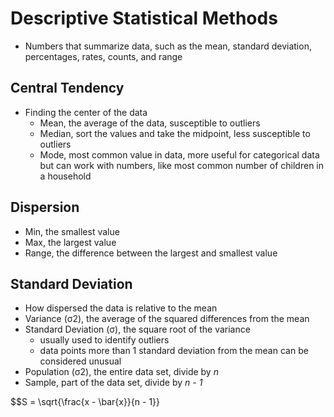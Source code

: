 # Descriptive Statistical Methods

- Numbers that summarize data, such as the mean, standard deviation, percentages, rates, counts, and range

## Central Tendency

- Finding the center of the data
    - Mean, the average of the data, susceptible to outliers
    - Median, sort the values and take the midpoint, less susceptible to outliers
    - Mode, most common value in data, more useful for categorical data but can work with numbers, like most common number of children in a household
    
## Dispersion

- Min, the smallest value
- Max, the largest value
- Range, the difference between the largest and smallest value

## Standard Deviation

- How dispersed the data is relative to the mean
- Variance (σ2), the average of the squared differences from the mean
- Standard Deviation (σ), the square root of the variance
    - usually used to identify outliers
    - data points more than 1 standard deviation from the mean can be considered unusual
- Population (σ2), the entire data set, divide by *n*
- Sample, part of the data set, divide by *n - 1*

$$S = \sqrt{\frac{x - \bar{x}}{n - 1}}